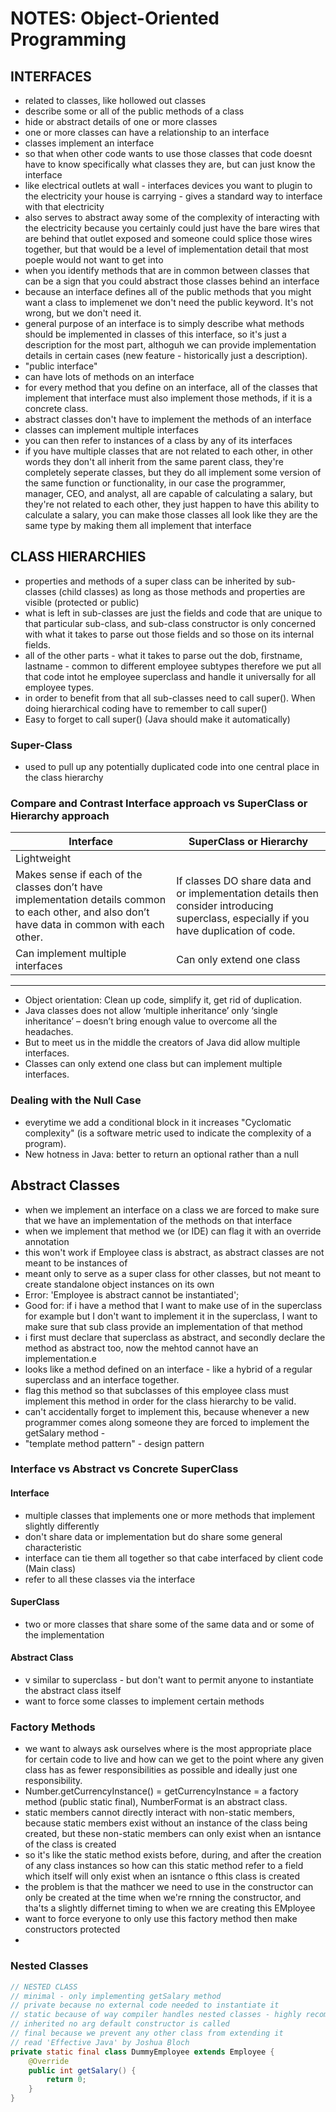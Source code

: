 
# NOTES: Object-Oriented Programming

## INTERFACES

- related to classes, like hollowed out classes
- describe some or all of the public methods of a class
- hide or abstract details of one or more classes
- one or more classes can have a relationship to an interface
- classes implement an interface
- so that when other code wants to use those classes that code doesnt have to know specifically what classes they are, but can just know the interface
- like electrical outlets at wall - interfaces devices you want to plugin to the electricity your house is carrying - gives a standard way to interface with that electricity
- also serves to abstract away some of the complexity of interacting with the electricity because you certainly could just have the bare wires that are behind that outlet exposed and someone could splice those wires together, but that would be a level of implementation detail that most poeple would not want to get into
- when you identify methods that are in common between classes that can be a sign that you could abstract those classes behind an interface
- because an interface defines all of the public methods that you might want a class to implemenet we don't need the public keyword. It's not wrong, but we don't need it.
- general purpose of an interface is to simply describe what methods should be implemented in classes of this interface, so it's just a description for the most part, althoguh we can provide implementation details in certain cases (new feature - historically just a description).
- "public interface"
- can have lots of methods on an interface
- for every method that you define on an interface, all of the classes that implement that interface must also implement those methods, if it is a concrete class.
- abstract classes don't have to implement the methods of an interface
- classes can implement multiple interfaces
- you can then refer to instances of a class by any of its interfaces
- if you have multiple classes that are not related to each other, in other words they don't all inherit from the same parent class, they're completely seperate classes, but they do all implement some version of the same function or functionality, in our case the programmer, manager, CEO, and analyst, all are capable of calculating a salary, but they're not related to each other, they just happen to have this ability to calculate a salary, you can make those classes all look like they are the same type by making them all implement that interface

## CLASS HIERARCHIES
- properties and methods of a super class can be inherited by sub-classes (child classes) as long as those methods and properties are visible (protected or public)
- what is left in sub-classes are just the fields and code that are unique to that particular sub-class, and sub-class constructor is only concerned with what it takes to parse out those fields and so those on its internal fields.
- all of the other parts - what it takes to parse out the dob, firstname, lastname - common to different employee subtypes therefore we put all that code intot he employee superclass and handle it universally for all employee types.
- in order to benefit from that all sub-classes need to call super(). When doing hierarchical coding have to remember to call super()  
- Easy to forget to call super() (Java should make it automatically)

### Super-Class
- used to pull up any potentially duplicated code into one central place in the class hierarchy

### Compare and Contrast Interface approach vs SuperClass or Hierarchy approach
| Interface                                                                                                                                      | SuperClass or Hierarchy                                                                                                                  |
| ---------------------------------------------------------------------------------------------------------------------------------------------- | ---------------------------------------------------------------------------------------------------------------------------------------- |
| Lightweight                                                                                                                                    |                                                                                                                                          |
| Makes sense if each of the classes don’t have implementation details common to each other, and also don’t have data in common with each other. | If classes DO share data and or implementation details then consider introducing superclass, especially if you have duplication of code. |
| Can implement multiple interfaces                                                                                                              | Can only extend one class                                                                                                                |

---
- Object orientation: Clean up code, simplify it, get rid of duplication.
- Java classes does not allow ‘multiple inheritance’ only ‘single inheritance’ – doesn’t bring enough value to overcome all the headaches. 
- But to meet us in the middle the creators of Java did allow multiple interfaces.
- Classes can only extend one class but can implement multiple interfaces.

### Dealing with the Null Case
- everytime we add a conditional block in it increases "Cyclomatic complexity" (is a software metric used to indicate the complexity of a program).
- New hotness in Java: better to return an optional rather than a null
                  
## Abstract Classes
- when we implement an interface on a class we are forced to make sure that we have an implementation of the methods on that interface
- when we implement that method we (or IDE) can flag it with an override annotation 
- this won't work if Employee class is abstract, as abstract classes are not meant to be instances of
- meant only to serve as a super class for other classes, but not meant to create standalone object instances on its own
- Error: 'Employee is abstract cannot be instantiated';
- Good for: if i have a method that I want to make use of in the superclass for example but I don't want to implement it in the superclass, I want to make sure that sub class provide an implementation of that method
- i first must declare that superclass as abstract, and secondly declare the method as abstract too, now the mehtod cannot have an implementation.e
- looks like a method defined on an interface - like a hybrid of a regular superclass and an interface together.
- flag this method so that subclasses of this employee class must implement this method in order for the class hierarchy to be valid.
- can't accidentally forget to implement this, because whenever a new programmer comes along someone they are forced to implement  the getSalary method -
- "template method pattern" - design pattern

### Interface vs Abstract vs Concrete SuperClass
#### Interface
- multiple classes that implements one or more methods that implement slightly differently
- don't share data or implementation but do share some general characteristic
- interface can tie them all together so that cabe interfaced by client code (Main class)
- refer to all these classes via the interface

#### SuperClass
- two or more classes that share some of the same data and or some of the implementation 

#### Abstract Class
- v similar to superclass - but don't want to permit anyone to instantiate the abstract class itself
- want to force some classes to implement certain methods

### Factory Methods
- we want to always ask ourselves where is the most appropriate place for certain code to live and how can we get to the point where any given class has as fewer responsibilities as possible and ideally just one responsibility.
- Number.getCurrencyInstance() = getCurrencyInstance = a factory method (public static final), NumberFormat is an abstract class.
- static members cannot directly interact with non-static members, because static members exist without an instance of the class being created, but these non-static members can only exist when an isntance of the class is created
- so it's like the static method exists before, during, and after the creation of any class instances so how can this static method refer to a field which itself will only exist when an isntance o fthis class is created
- the problem is that the mathcer we need to use in the constructor can only be created at the time when we're rnning the constructor, and tha'ts a slightly differnet timing to when we are creating this EMployee 
- want to force everyone to only use this factory method then make constructors protected
- 
### Nested Classes
```java
// NESTED CLASS
// minimal - only implementing getSalary method
// private because no external code needed to instantiate it
// static because of way compiler handles nested classes - highly recommended
// inherited no arg default constructor is called
// final because we prevent any other class from extending it
// read 'Effective Java' by Joshua Bloch
private static final class DummyEmployee extends Employee {
    @Override
    public int getSalary() {
        return 0;
    }
}
 ```